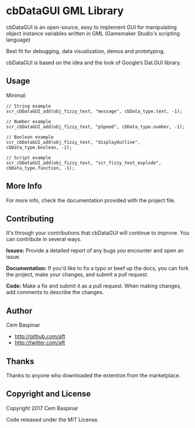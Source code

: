 cbDataGUI GML Library
==========

cbDataGUI is an open-source, easy to implement GUI for manipulating object instance variables written in GML (Gamemaker Studio's scripting language)

Best fit for debugging, data visualization, demos and prototyping.

cbDataGUI is based on the idea and the look of Google’s Dat.GUI library.

Usage
-----

Minimal:

```gml
// String example
scr_cbDataGUI_add(obj_fizzy_text, "message", cbData_type.text, -1);

// Number example
scr_cbDataGUI_add(obj_fizzy_text, "pSpeed", cbData_type.number, -1); 

// Boolean example
scr_cbDataGUI_add(obj_fizzy_text, "displayOutline", cbData_type.boolean, -1); 

// Script example
scr_cbDataGUI_add(obj_fizzy_text, "scr_fizzy_text_explode", cbData_type.function, -1);

```


More Info
------
For more info, check the documentation provided with the project file.


Contributing
-----
It's through your contributions that cbDataGUI will continue to improve. You can contribute in several ways.

**Issues:** Provide a detailed report of any bugs you encounter and open an issue.

**Documentation:** If you'd like to fix a typo or beef up the docs, you can fork the project, make your changes, and submit a pull request.

**Code:** Make a fix and submit it as a pull request. When making changes, add comments to describe the changes.



Author
------
Cem Baspinar

+ http://github.com/aft
+ http://twitter.com/aft


Thanks
------
Thanks to anyone who downloaded the extention from the marketplace.


Copyright and License
----
Copyright 2017 Cem Baspinar

Code released under the MIT License.